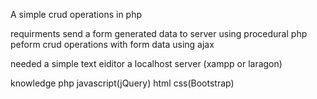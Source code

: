 A simple crud operations in php

requirments
    send a form generated data to server using procedural php
    peform crud operations with form data using ajax

needed
    a simple text eiditor
    a localhost server (xampp or laragon)

knowledge
    php
    javascript(jQuery)
    html
    css(Bootstrap)
